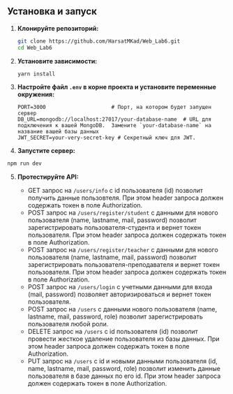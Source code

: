 ## Установка и запуск

1.  **Клонируйте репозиторий:**

    ```bash
    git clone https://github.com/HarsatMKad/Web_Lab6.git
    cd Web_Lab6
    ```

2.  **Установите зависимости:**

    ```bash
    yarn install
    ```

3.  **Настройте файл `.env` в корне проекта и установите переменные окружения:**

    ```
    PORT=3000                     # Порт, на котором будет запущен сервер
    DB_URL=mongodb://localhost:27017/your-database-name  # URL для подключения к вашей MongoDB.  Замените `your-database-name` на название вашей базы данных
    JWT_SECRET=your-very-secret-key # Секретный ключ для JWT. 
    ```

4.  **Запустите сервер:**

   ```bash
   npm run dev
   ```

5.  **Протестируйте API:**

    *   GET запрос на `/users/info` с id пользователя (id) позволит получить данные пользовтеля. При этом header запроса должен содержать токен в поле Authorization.
    *   POST запрос на `/users/register/student` с данными для нового пользователя (name, lastname, mail, password) позволит зарегистрировать пользователя-студента и вернет токен пользователя. При этом header запроса должен содержать токен в поле Authorization.
    *   POST запрос на `/users/register/teacher` с данными для нового пользователя (name, lastname, mail, password) позволит зарегистрировать пользователя-преподавателя и вернет токен пользователя. При этом header запроса должен содержать токен в поле Authorization.
    *   POST запрос на `/users/login` с учетными данными для входа (mail, password) позволяет авторизироваться и вернет токен пользователя. 
    *   POST запрос на `/users` с данными нового пользователя (name, lastname, mail, password, role) позволит зарегистрировать пользователя любой роли.
    *   DELETE запрос на `/users` с id пользователя (id) позволит провести жесткое удаление пользователя из базы данных. При этом header запроса должен содержать токен в поле Authorization.
    *   PUT запрос на `/users` с id и новыми данными пользователя (id, name, lastname, mail, password, role) позволит изменить данные пользователя в базе данных по его id. При этом header запроса должен содержать токен в поле Authorization.
